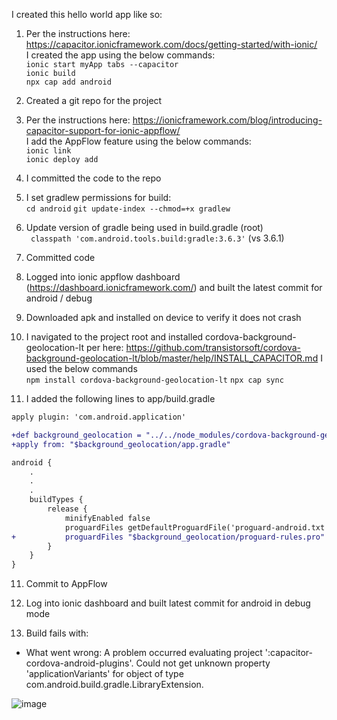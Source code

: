 I created this hello world app like so:
1. Per the instructions here: https://capacitor.ionicframework.com/docs/getting-started/with-ionic/  
I created the app using the below commands:  
`ionic start myApp tabs --capacitor`  
`ionic build`  
`npx cap add android`  

2. Created a git repo for the project

3. Per the instructions here: https://ionicframework.com/blog/introducing-capacitor-support-for-ionic-appflow/  
I add the AppFlow feature using the below commands:  
`ionic link`  
`ionic deploy add`  

4. I committed the code to the repo

5. I set gradlew permissions for build:  
`cd android`
`git update-index --chmod=+x gradlew`

5. Update version of gradle being used in build.gradle (root)  
` classpath 'com.android.tools.build:gradle:3.6.3'`  (vs 3.6.1)

6. Committed code 

7. Logged into ionic appflow dashboard (https://dashboard.ionicframework.com/) and built the latest commit for android / debug

8. Downloaded apk and installed on device to verify it does not crash

9. I navigated to the project root and installed cordova-background-geolocation-lt per here: https://github.com/transistorsoft/cordova-background-geolocation-lt/blob/master/help/INSTALL_CAPACITOR.md
I used the below commands  
`npm install cordova-background-geolocation-lt`
`npx cap sync`

10. I added the following lines to app/build.gradle
```diff
apply plugin: 'com.android.application'

+def background_geolocation = "../../node_modules/cordova-background-geolocation-lt/src/android"
+apply from: "$background_geolocation/app.gradle"

android {
    .
    .
    .
    buildTypes {
        release {
            minifyEnabled false
            proguardFiles getDefaultProguardFile('proguard-android.txt'), 'proguard-rules.pro'
+           proguardFiles "$background_geolocation/proguard-rules.pro"
        }
    }
}
```

11. Commit to AppFlow

12. Log into ionic dashboard and built latest commit for android in debug mode

13. Build fails with: 
* What went wrong:
A problem occurred evaluating project ':capacitor-cordova-android-plugins'.
Could not get unknown property 'applicationVariants' for object of type com.android.build.gradle.LibraryExtension.

![image](https://user-images.githubusercontent.com/6031711/81096998-3b29e100-8ed5-11ea-87ef-277716d81132.png)

